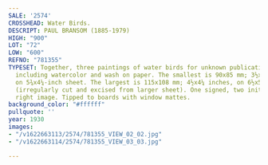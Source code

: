```yaml
---
SALE: '2574'
CROSSHEAD: Water Birds.
DESCRIPT: PAUL BRANSOM (1885-1979)
HIGH: "900"
LOT: "72"
LOW: "600"
REFNO: "781355"
TYPESET: Together, three paintings of water birds for unknown publication. Mixed media,
  including watercolor and wash on paper. The smallest is 90x85 mm; 3½x3¼ inches,
  on 5¾x4¼-inch sheet. The largest is 115x108 mm; 4½x4¼ inches, on 6½x5½-inch sheet
  (irregularly cut and excised from larger sheet). One signed, two initialed in lower
  right image. Tipped to boards with window mattes.
background_color: "#ffffff"
pullquote: ''
year: 1930
images:
- "/v1622663113/2574/781355_VIEW_02_02.jpg"
- "/v1622663114/2574/781355_VIEW_03_03.jpg"

---
```

